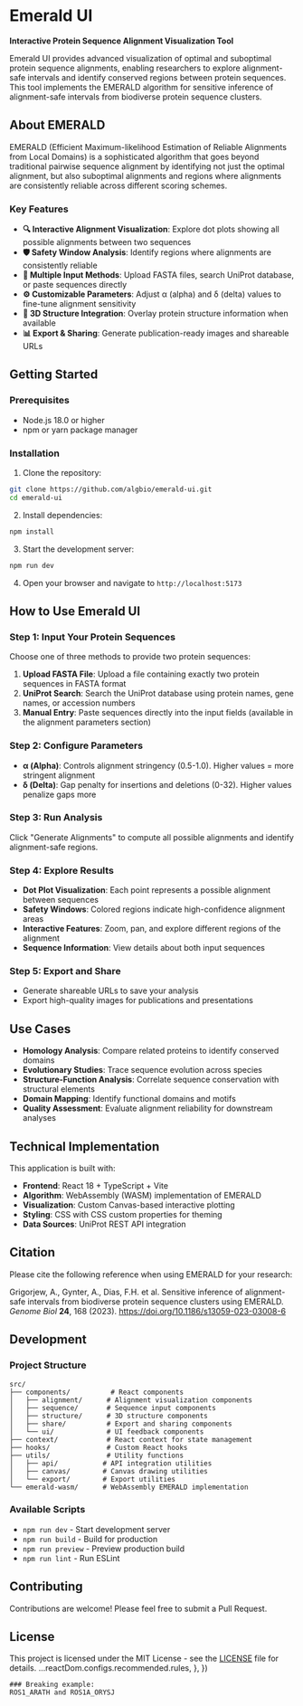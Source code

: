 # Emerald UI

**Interactive Protein Sequence Alignment Visualization Tool**

Emerald UI provides advanced visualization of optimal and suboptimal protein sequence alignments, enabling researchers to explore alignment-safe intervals and identify conserved regions between protein sequences. This tool implements the EMERALD algorithm for sensitive inference of alignment-safe intervals from biodiverse protein sequence clusters.

## About EMERALD

EMERALD (Efficient Maximum-likelihood Estimation of Reliable Alignments from Local Domains) is a sophisticated algorithm that goes beyond traditional pairwise sequence alignment by identifying not just the optimal alignment, but also suboptimal alignments and regions where alignments are consistently reliable across different scoring schemes.

### Key Features

- **🔍 Interactive Alignment Visualization**: Explore dot plots showing all possible alignments between two sequences
- **🛡️ Safety Window Analysis**: Identify regions where alignments are consistently reliable  
- **📁 Multiple Input Methods**: Upload FASTA files, search UniProt database, or paste sequences directly
- **⚙️ Customizable Parameters**: Adjust α (alpha) and δ (delta) values to fine-tune alignment sensitivity
- **🧬 3D Structure Integration**: Overlay protein structure information when available
- **📊 Export & Sharing**: Generate publication-ready images and shareable URLs

## Getting Started

### Prerequisites

- Node.js 18.0 or higher
- npm or yarn package manager

### Installation

1. Clone the repository:
```bash
git clone https://github.com/algbio/emerald-ui.git
cd emerald-ui
```

2. Install dependencies:
```bash
npm install
```

3. Start the development server:
```bash
npm run dev
```

4. Open your browser and navigate to `http://localhost:5173`

## How to Use Emerald UI

### Step 1: Input Your Protein Sequences

Choose one of three methods to provide two protein sequences:

1. **Upload FASTA File**: Upload a file containing exactly two protein sequences in FASTA format
2. **UniProt Search**: Search the UniProt database using protein names, gene names, or accession numbers
3. **Manual Entry**: Paste sequences directly into the input fields (available in the alignment parameters section)

### Step 2: Configure Parameters

- **α (Alpha)**: Controls alignment stringency (0.5-1.0). Higher values = more stringent alignment
- **δ (Delta)**: Gap penalty for insertions and deletions (0-32). Higher values penalize gaps more

### Step 3: Run Analysis

Click "Generate Alignments" to compute all possible alignments and identify alignment-safe regions.

### Step 4: Explore Results

- **Dot Plot Visualization**: Each point represents a possible alignment between sequences
- **Safety Windows**: Colored regions indicate high-confidence alignment areas
- **Interactive Features**: Zoom, pan, and explore different regions of the alignment
- **Sequence Information**: View details about both input sequences

### Step 5: Export and Share

- Generate shareable URLs to save your analysis
- Export high-quality images for publications and presentations

## Use Cases

- **Homology Analysis**: Compare related proteins to identify conserved domains
- **Evolutionary Studies**: Trace sequence evolution across species  
- **Structure-Function Analysis**: Correlate sequence conservation with structural elements
- **Domain Mapping**: Identify functional domains and motifs
- **Quality Assessment**: Evaluate alignment reliability for downstream analyses

## Technical Implementation

This application is built with:

- **Frontend**: React 18 + TypeScript + Vite
- **Algorithm**: WebAssembly (WASM) implementation of EMERALD
- **Visualization**: Custom Canvas-based interactive plotting
- **Styling**: CSS with CSS custom properties for theming
- **Data Sources**: UniProt REST API integration

## Citation

Please cite the following reference when using EMERALD for your research:

Grigorjew, A., Gynter, A., Dias, F.H. et al. Sensitive inference of alignment-safe intervals from biodiverse protein sequence clusters using EMERALD. *Genome Biol* **24**, 168 (2023). https://doi.org/10.1186/s13059-023-03008-6

## Development

### Project Structure

```
src/
├── components/          # React components
│   ├── alignment/      # Alignment visualization components
│   ├── sequence/       # Sequence input components  
│   ├── structure/      # 3D structure components
│   ├── share/          # Export and sharing components
│   └── ui/             # UI feedback components
├── context/            # React context for state management
├── hooks/              # Custom React hooks
├── utils/              # Utility functions
│   ├── api/           # API integration utilities
│   ├── canvas/        # Canvas drawing utilities
│   └── export/        # Export utilities
└── emerald-wasm/      # WebAssembly EMERALD implementation
```

### Available Scripts

- `npm run dev` - Start development server
- `npm run build` - Build for production  
- `npm run preview` - Preview production build
- `npm run lint` - Run ESLint

## Contributing

Contributions are welcome! Please feel free to submit a Pull Request.

## License

This project is licensed under the MIT License - see the [LICENSE](LICENSE) file for details.
    ...reactDom.configs.recommended.rules,
  },
})
```
### Breaking example:
ROS1_ARATH and ROS1A_ORYSJ